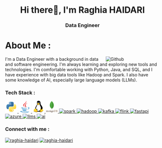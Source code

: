 <h1 align="center">Hi there👋, I'm Raghia HAIDARI</h1>
<h3 align="center">Data Engineer</h3>

# About Me :

<div style = "height: 100%">
<img width="35%" align="right" alt="Github" src="geek.gif" />
I'm a Data Engineer with a background in data and software engineering. I'm always learning and exploring new tools and technologies. I'm comfortable working with Python, Java, and SQL, and I have experience with big data tools like Hadoop and Spark. I also have some knowledge of AI, especially large language models (LLMs).
</div>

<h3 align="left">Tech Stack :</h3>
<p align="left">
  <a href="https://www.python.org" target="_blank" rel="noreferrer">
    <img src="https://raw.githubusercontent.com/devicons/devicon/master/icons/python/python-original.svg" alt="python" width="40" height="40"/>
  </a>
  <a href="https://www.java.com" target="_blank" rel="noreferrer">
    <img src="https://raw.githubusercontent.com/devicons/devicon/master/icons/java/java-original.svg" alt="java" width="40" height="40"/>
  </a>
  <a href="https://www.linux.org/" target="_blank" rel="noreferrer">
    <img src="https://raw.githubusercontent.com/devicons/devicon/master/icons/linux/linux-original.svg" alt="linux" width="40" height="40"/>
  </a>
  <a href="https://www.mongodb.com/" target="_blank" rel="noreferrer">
    <img src="https://raw.githubusercontent.com/devicons/devicon/master/icons/mongodb/mongodb-original-wordmark.svg" alt="mongodb" width="40" height="40"/>
  </a>
  <a href="https://spark.apache.org/" target="_blank" rel="noreferrer">
    <img src="https://upload.wikimedia.org/wikipedia/commons/f/f3/Apache_Spark_logo.svg" alt="spark" width="40" height="40"/>
  </a>
  <a href="https://hadoop.apache.org/" target="_blank" rel="noreferrer">
    <img src="https://upload.wikimedia.org/wikipedia/commons/0/0e/Hadoop_logo.svg" alt="hadoop" width="40" height="40"/>
  </a>
  <a href="https://kafka.apache.org/" target="_blank" rel="noreferrer">
    <img src="https://upload.wikimedia.org/wikipedia/commons/0/0a/Apache_kafka-icon.svg" alt="kafka" width="40" height="40"/>
  </a>
  <a href="https://flink.apache.org/" target="_blank" rel="noreferrer">
    <img src="https://flink.apache.org/img/logo/png/100/flink_squirrel_100_color.png" alt="flink" width="40" height="40"/>
  </a>
  <a href="https://fastapi.tiangolo.com/" target="_blank" rel="noreferrer">
    <img src="https://cdn.worldvectorlogo.com/logos/fastapi.svg" alt="fastapi" width="40" height="40"/>
  </a>
  <a href="https://azure.microsoft.com/en-us/products/data-factory/" target="_blank" rel="noreferrer">
    <img src="https://cdn.worldvectorlogo.com/logos/microsoft-azure-1.svg" alt="azure" width="40" height="40"/>
  </a>
  <a href="https://en.wikipedia.org/wiki/Large_language_model" target="_blank" rel="noreferrer">
    <img src="https://cdn-icons-png.flaticon.com/512/4712/4712107.png" alt="llms" width="40" height="40"/>
  </a>
  <a href="https://en.wikipedia.org/wiki/Artificial_intelligence" target="_blank" rel="noreferrer">
    <img src="https://cdn-icons-png.flaticon.com/512/4712/4712105.png" alt="ai" width="40" height="40"/>
  </a>
</p>

<h3 align="left">Connect with me :</h3>
<p align="left">
  <a href="https://linkedin.com/in/raghia-haidari" target="blank"><img align="center" src="https://raw.githubusercontent.com/rahuldkjain/github-profile-readme-generator/master/src/images/icons/Social/linked-in-alt.svg" alt="raghia-haidari" height="30" width="40" /></a>
  <a href="https://discordapp.com/users/1088489395373478048" target="blank"><img align="center" src="https://raw.githubusercontent.com/rahuldkjain/github-profile-readme-generator/master/src/images/icons/Social/discord.svg" alt="raghia-haidari" height="30" width="40" /></a>
</p>

